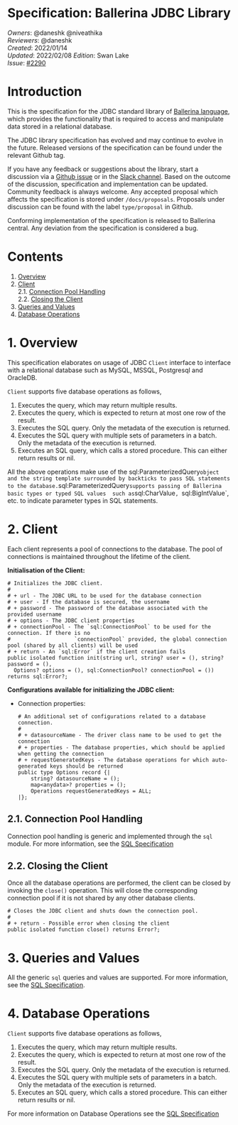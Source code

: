 # Specification: Ballerina JDBC Library

_Owners_: @daneshk @niveathika  
_Reviewers_: @daneshk  
_Created_: 2022/01/14   
_Updated_: 2022/02/08
_Edition_: Swan Lake  
_Issue_: [#2290](https://github.com/ballerina-platform/ballerina-standard-library/issues/2290)

# Introduction

This is the specification for the JDBC standard library of [Ballerina language](https://ballerina.io/), which provides the functionality that is required to access and manipulate data stored in a relational database.

The JDBC library specification has evolved and may continue to evolve in the future. Released versions of the specification can be found under the relevant Github tag.

If you have any feedback or suggestions about the library, start a discussion via a [Github issue](https://github.com/ballerina-platform/ballerina-standard-library/issues) or in the [Slack channel](https://ballerina.io/community/). Based on the outcome of the discussion, specification and implementation can be updated. Community feedback is always welcome. Any accepted proposal which affects the specification is stored under `/docs/proposals`. Proposals under discussion can be found with the label `type/proposal` in Github.

Conforming implementation of the specification is released to Ballerina central. Any deviation from the specification is considered a bug.
# Contents

1. [Overview](#1-overview)
2. [Client](#2-client)  
   2.1. [Connection Pool Handling](#21-connection-pool-handling)  
   2.2. [Closing the Client](#22-closing-the-client)
3. [Queries and Values](#3-queries-and-values)  
4. [Database Operations](#4-database-operations)

# 1. Overview

This specification elaborates on usage of JDBC `Client` interface to interface with a relational database such as MySQL, 
MSSQL, Postgresql and OracleDB.

`Client` supports five database operations as follows,
1. Executes the query, which may return multiple results.
2. Executes the query, which is expected to return at most one row of the result.
3. Executes the SQL query. Only the metadata of the execution is returned.
4. Executes the SQL query with multiple sets of parameters in a batch. Only the metadata of the execution is returned.
5. Executes an SQL query, which calls a stored procedure. This can either return results or nil.

All the above operations make use of the sql:ParameterizedQuery` object and the string template surrounded by backticks to pass
SQL statements to the database. `sql:ParameterizedQuery` supports passing of Ballerina basic types or typed SQL values 
such as `sql:CharValue`, `sql:BigIntValue`, etc. to indicate parameter types in SQL statements.

# 2. Client

Each client represents a pool of connections to the database. The pool of connections is maintained throughout the
lifetime of the client.

**Initialisation of the Client:**
```ballerina
# Initializes the JDBC client.
#
# + url - The JDBC URL to be used for the database connection
# + user - If the database is secured, the username
# + password - The password of the database associated with the provided username
# + options - The JDBC client properties
# + connectionPool - The `sql:ConnectionPool` to be used for the connection. If there is no
#                    `connectionPool` provided, the global connection pool (shared by all clients) will be used
# + return - An `sql:Error` if the client creation fails
public isolated function init(string url, string? user = (), string? password = (),
  Options? options = (), sql:ConnectionPool? connectionPool = ()) returns sql:Error?;
```

**Configurations available for initializing the JDBC client:**
* Connection properties:
   ```ballerina
   # An additional set of configurations related to a database connection.
   #
   # + datasourceName - The driver class name to be used to get the connection
   # + properties - The database properties, which should be applied when getting the connection
   # + requestGeneratedKeys - The database operations for which auto-generated keys should be returned
   public type Options record {|
       string? datasourceName = ();
       map<anydata>? properties = ();
       Operations requestGeneratedKeys = ALL;
   |};
   ```

## 2.1. Connection Pool Handling

Connection pool handling is generic and implemented through the `sql` module. For more information, see the 
[SQL Specification](https://github.com/ballerina-platform/module-ballerina-sql/blob/master/docs/spec/spec.md#21-connection-pool-handling)

## 2.2. Closing the Client

Once all the database operations are performed, the client can be closed by invoking the `close()`
operation. This will close the corresponding connection pool if it is not shared by any other database clients.

   ```ballerina
   # Closes the JDBC client and shuts down the connection pool.
   #
   # + return - Possible error when closing the client
   public isolated function close() returns Error?;
   ```

# 3. Queries and Values

All the generic `sql` queries and values are supported. For more information, see the 
[SQL Specification](https://github.com/ballerina-platform/module-ballerina-sql/blob/master/docs/spec/spec.md#3-queries-and-values).

# 4. Database Operations

`Client` supports five database operations as follows,
1. Executes the query, which may return multiple results.
2. Executes the query, which is expected to return at most one row of the result.
3. Executes the SQL query. Only the metadata of the execution is returned.
4. Executes the SQL query with multiple sets of parameters in a batch. Only the metadata of the execution is returned.
5. Executes an SQL query, which calls a stored procedure. This can either return results or nil.

For more information on Database Operations see the [SQL Specification](https://github.com/ballerina-platform/module-ballerina-sql/blob/master/docs/spec/spec.md#4-database-operations)
